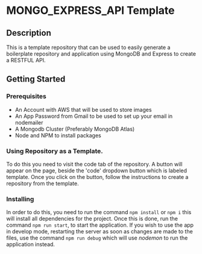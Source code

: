 # MONGO_EXPRESS_API Template

## Description
This is a template repository that can be used to easily generate a boilerplate repository and application using MongoDB and Express to create a RESTFUL API.

## Getting Started

### Prerequisites
- An Account with AWS that will be used to store images
- An App Password from Gmail to be used to set up your email in nodemailer
- A Mongodb Cluster (Preferably MongoDB Atlas)
- Node and NPM to install packages

### Using Repository as a Template.
To do this you need to visit the code tab of the repository. A button will appear on the page, beside the 'code' dropdown button which is labeled template. Once you click on the button, follow the instructions to create a repository from the template.

### Installing
In order to do this, you need to run the command `npm install` or `npm i` this will install all dependencies for the project. Once this is done, run the command `npm run start`, to start the application. If you wish to use the app in develop mode, restarting the server as soon as changes are made to the files, use the command `npm run debug` which will use *nodemon* to run the application instead.
